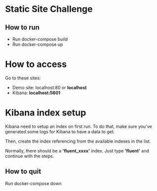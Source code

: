 # Static Site Challenge

## How to run
- Run docker-compose build
- Run docker-compose up

# How to access
Go to these sites:
- Demo site: localhost:80 or **localhost**
- Kibana: **localhost:5601**

# Kibana index setup
Kibana need to setup an index on first run. 
To do that, make sure you've generated some logs for Kibana to have a data to get. 

Then, create the index referencing from the available indexes in the list.

Normally, there should be a **'fluent_xxxx'** index. Just type **'fluent'** and continue with the steps. 

## How to quit
Run docker-compose down
